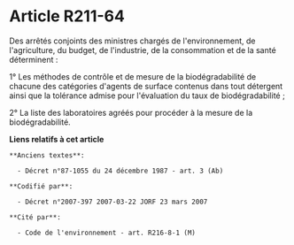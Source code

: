 # Article R211-64

Des arrêtés conjoints des ministres chargés de l'environnement, de l'agriculture, du budget, de l'industrie, de la
consommation et de la santé déterminent :

1° Les méthodes de contrôle et de mesure de la biodégradabilité de chacune des catégories d'agents de surface contenus dans
tout détergent ainsi que la tolérance admise pour l'évaluation du taux de biodégradabilité ;

2° La liste des laboratoires agréés pour procéder à la mesure de la biodégradabilité.

**Liens relatifs à cet article**

	**Anciens textes**:

	  - Décret n°87-1055 du 24 décembre 1987 - art. 3 (Ab)

	**Codifié par**:

	  - Décret n°2007-397 2007-03-22 JORF 23 mars 2007

	**Cité par**:

	  - Code de l'environnement - art. R216-8-1 (M)

